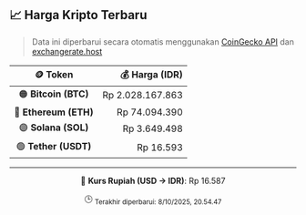 

<!-- HARGA_KRIPTO -->
## 📈 Harga Kripto Terbaru

> Data ini diperbarui secara otomatis menggunakan [CoinGecko API](https://www.coingecko.com/) dan [exchangerate.host](https://exchangerate.host/)

<div align="center">

| 🪙 Token | 💰 Harga (IDR) |
|:------:|---------------:|
| 🟠 **Bitcoin (BTC)**   | Rp 2.028.167.863 |
| 🔵 **Ethereum (ETH)**  | Rp 74.094.390 |
| 🟣 **Solana (SOL)**    | Rp 3.649.498 |
| 🟢 **Tether (USDT)**   | Rp 16.593 |

---

💱 **Kurs Rupiah (USD → IDR)**: Rp 16.587

🕒 <sub>Terakhir diperbarui: 8/10/2025, 20.54.47</sub>

</div>
<!-- /HARGA_KRIPTO -->